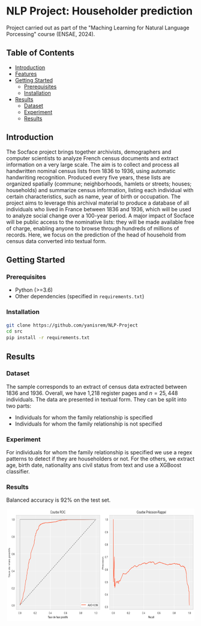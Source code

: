 # NLP Project: Householder prediction

Project carried out as part of the "Maching Learning for Natural Language Porcessing" course (ENSAE, 2024).

## Table of Contents
- [Introduction](#introduction)
- [Features](#features)
- [Getting Started](#getting-started)
  - [Prerequisites](#prerequisites)
  - [Installation](#installation)
- [Results](#results)
  - [Dataset](#dataset)
  - [Experiment](#experiment)
  - [Results](#results)

## Introduction

The Socface project brings together archivists, demographers and computer scientists to analyze French census documents and extract information on a very large scale. The aim is to collect and process all handwritten nominal census lists from 1836 to 1936, using automatic handwriting recognition.
Produced every five years, these lists are organized spatially (commune; neighborhoods, hamlets or streets; houses; households) and summarize census information, listing each individual with certain characteristics, such as name, year of birth or occupation.
The project aims to leverage this archival material to produce a database of all individuals who lived in France between 1836 and 1936, which will be used to analyze social change over a 100-year period. A major impact of Socface will be public access to the nominative lists: they will be made available free of charge, enabling anyone to browse through hundreds of millions of records.
Here, we focus on the prediction of the head of household from census data converted into textual form.

## Getting Started

### Prerequisites

- Python (>=3.6)
- Other dependencies (specified in `requirements.txt`)

### Installation

```bash
git clone https://github.com/yanisrem/NLP-Project
cd src
pip install -r requirements.txt
```

## Results

### Dataset

The sample corresponds to an extract of census data extracted between 1836 and 1936. Overall, we have 1,218 register pages and $n = 25,448$ individuals. The data are presented in textual form.
They can be split into two parts:
* Individuals for whom the family relationship is specified
* Individuals for whom the family relationship is not specified

### Experiment

For individuals for whom the family relationship is specified we use a regex patterns to detect if they are householders or not.
For the others, we extract age, birth date, nationality ans civil status from text and use a XGBoost classifier.

### Results
Balanced accuracy is 92% on the test set.

<div style="text-align:center;">
  <img src="./fig/roc_precrecall.png" width="500" height="300">
</div>
